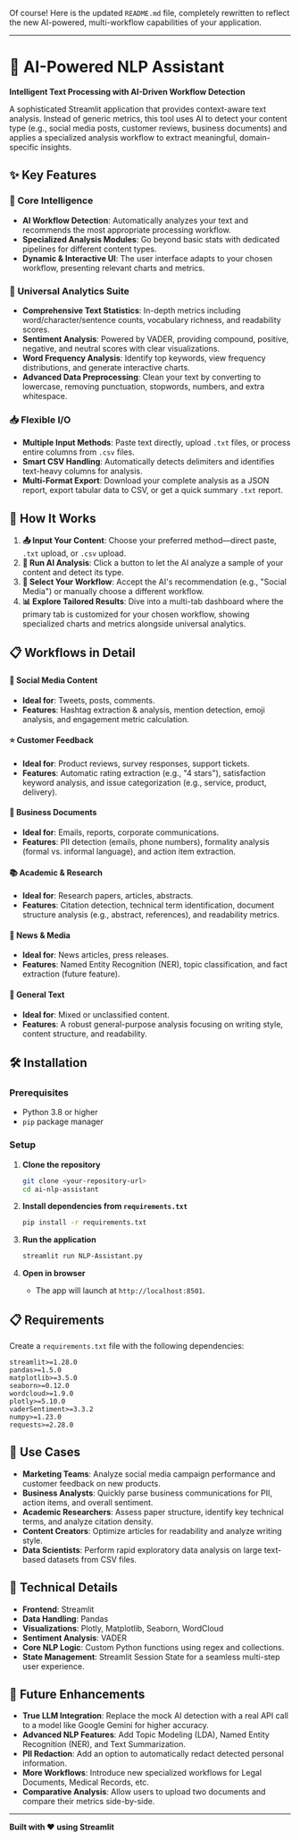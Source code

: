 Of course! Here is the updated `README.md` file, completely rewritten to reflect the new AI-powered, multi-workflow capabilities of your application.

---

# 🤖 AI-Powered NLP Assistant

**Intelligent Text Processing with AI-Driven Workflow Detection**

A sophisticated Streamlit application that provides context-aware text analysis. Instead of generic metrics, this tool uses AI to detect your content type (e.g., social media posts, customer reviews, business documents) and applies a specialized analysis workflow to extract meaningful, domain-specific insights.

## ✨ Key Features

### 🧠 Core Intelligence
- **AI Workflow Detection**: Automatically analyzes your text and recommends the most appropriate processing workflow.
- **Specialized Analysis Modules**: Go beyond basic stats with dedicated pipelines for different content types.
- **Dynamic & Interactive UI**: The user interface adapts to your chosen workflow, presenting relevant charts and metrics.

### 🧰 Universal Analytics Suite
- **Comprehensive Text Statistics**: In-depth metrics including word/character/sentence counts, vocabulary richness, and readability scores.
- **Sentiment Analysis**: Powered by VADER, providing compound, positive, negative, and neutral scores with clear visualizations.
- **Word Frequency Analysis**: Identify top keywords, view frequency distributions, and generate interactive charts.
- **Advanced Data Preprocessing**: Clean your text by converting to lowercase, removing punctuation, stopwords, numbers, and extra whitespace.

### 📥 Flexible I/O
- **Multiple Input Methods**: Paste text directly, upload `.txt` files, or process entire columns from `.csv` files.
- **Smart CSV Handling**: Automatically detects delimiters and identifies text-heavy columns for analysis.
- **Multi-Format Export**: Download your complete analysis as a JSON report, export tabular data to CSV, or get a quick summary `.txt` report.

## 🚀 How It Works

1.  **📤 Input Your Content**: Choose your preferred method—direct paste, `.txt` upload, or `.csv` upload.
2.  **🤖 Run AI Analysis**: Click a button to let the AI analyze a sample of your content and detect its type.
3.  **🎯 Select Your Workflow**: Accept the AI's recommendation (e.g., "Social Media") or manually choose a different workflow.
4.  **📊 Explore Tailored Results**: Dive into a multi-tab dashboard where the primary tab is customized for your chosen workflow, showing specialized charts and metrics alongside universal analytics.

## 📋 Workflows in Detail

#### 📱 Social Media Content
- **Ideal for**: Tweets, posts, comments.
- **Features**: Hashtag extraction & analysis, mention detection, emoji analysis, and engagement metric calculation.

#### ⭐ Customer Feedback
- **Ideal for**: Product reviews, survey responses, support tickets.
- **Features**: Automatic rating extraction (e.g., "4 stars"), satisfaction keyword analysis, and issue categorization (e.g., service, product, delivery).

#### 💼 Business Documents
- **Ideal for**: Emails, reports, corporate communications.
- **Features**: PII detection (emails, phone numbers), formality analysis (formal vs. informal language), and action item extraction.

#### 📚 Academic & Research
- **Ideal for**: Research papers, articles, abstracts.
- **Features**: Citation detection, technical term identification, document structure analysis (e.g., abstract, references), and readability metrics.

#### 📰 News & Media
- **Ideal for**: News articles, press releases.
- **Features**: Named Entity Recognition (NER), topic classification, and fact extraction (future feature).

#### 📄 General Text
- **Ideal for**: Mixed or unclassified content.
- **Features**: A robust general-purpose analysis focusing on writing style, content structure, and readability.

## 🛠️ Installation

### Prerequisites
- Python 3.8 or higher
- `pip` package manager

### Setup

1.  **Clone the repository**
    ```bash
    git clone <your-repository-url>
    cd ai-nlp-assistant 
    ```

2.  **Install dependencies from `requirements.txt`**
    ```bash
    pip install -r requirements.txt
    ```

3.  **Run the application**
    ```bash
    streamlit run NLP-Assistant.py
    ```

4.  **Open in browser**
    - The app will launch at `http://localhost:8501`.

## 📋 Requirements

Create a `requirements.txt` file with the following dependencies:

```
streamlit>=1.28.0
pandas>=1.5.0
matplotlib>=3.5.0
seaborn>=0.12.0
wordcloud>=1.9.0
plotly>=5.10.0
vaderSentiment>=3.3.2
numpy>=1.23.0
requests>=2.28.0
```

## 🎯 Use Cases

- **Marketing Teams**: Analyze social media campaign performance and customer feedback on new products.
- **Business Analysts**: Quickly parse business communications for PII, action items, and overall sentiment.
- **Academic Researchers**: Assess paper structure, identify key technical terms, and analyze citation density.
- **Content Creators**: Optimize articles for readability and analyze writing style.
- **Data Scientists**: Perform rapid exploratory data analysis on large text-based datasets from CSV files.

## 🔧 Technical Details

- **Frontend**: Streamlit
- **Data Handling**: Pandas
- **Visualizations**: Plotly, Matplotlib, Seaborn, WordCloud
- **Sentiment Analysis**: VADER
- **Core NLP Logic**: Custom Python functions using regex and collections.
- **State Management**: Streamlit Session State for a seamless multi-step user experience.

## 🚀 Future Enhancements

- **True LLM Integration**: Replace the mock AI detection with a real API call to a model like Google Gemini for higher accuracy.
- **Advanced NLP Features**: Add Topic Modeling (LDA), Named Entity Recognition (NER), and Text Summarization.
- **PII Redaction**: Add an option to automatically redact detected personal information.
- **More Workflows**: Introduce new specialized workflows for Legal Documents, Medical Records, etc.
- **Comparative Analysis**: Allow users to upload two documents and compare their metrics side-by-side.

---

**Built with ❤️ using Streamlit**
